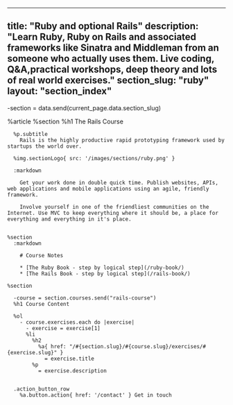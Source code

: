 ---
  title: "Ruby and optional Rails"
  description: "Learn Ruby, Ruby on Rails and associated frameworks like Sinatra and Middleman from an someone who actually uses them. Live coding, Q&A,practical workshops, deep theory and lots of real world exercises."
  section_slug: "ruby"
  layout: "section_index"
  ---
  
  -section = data.send(current_page.data.section_slug)
  
  %article
    %section
      %h1 The Rails Course
  
      %p.subtitle
        Rails is the highly productive rapid prototyping framework used by startups the world over.
  
      %img.sectionLogo{ src: '/images/sections/ruby.png' }
  
      :markdown
  
        Get your work done in double quick time. Publish websites, APIs, web applications and mobile applications using an agile, friendly framework.
  
        Involve yourself in one of the friendliest communities on the Internet. Use MVC to keep everything where it should be, a place for everything and everything in it's place.
  
  
    %section
      :markdown
  
        # Course Notes
  
        * [The Ruby Book - step by logical step](/ruby-book/)
        * [The Rails Book - step by logical step](/rails-book/)
  
    %section
  
      -course = section.courses.send("rails-course")
      %h1 Course Content
  
      %ol
        - course.exercises.each do |exercise|
          - exercise = exercise[1]
          %li
            %h2
              %a{ href: "/#{section.slug}/#{course.slug}/exercises/#{exercise.slug}" }
                = exercise.title
            %p
              = exercise.description
  
  
      .action_button_row
        %a.button.action{ href: '/contact' } Get in touch
  